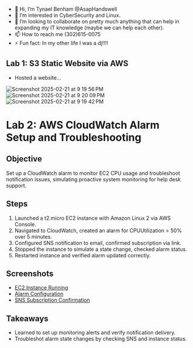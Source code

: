 - 👋 Hi, I’m Tynael Benham @AsapHandswell
- 👀 I’m interested in CyberSecurity and Linux.
- 💞️ I’m looking to collaborate on pretty much anything that can help in expanding my IT knowledge (maybe we can help each other).
- 📫 How to reach me  (302)615-0075
- ⚡ Fun fact: In my other life I was a dj!!!!

<!---
AsapHandswell/AsapHandswell is a ✨ special ✨ repository because its `README.md` (this file) appears on your GitHub profile.
You can click the Preview link to take a look at your changes.
--->
## Lab 1: S3 Static Website via AWS
- Hosted a website...
  
![Screenshot 2025-02-21 at 9 19 56 PM](https://github.com/user-attachments/assets/fbe78b5a-5af7-4011-aa02-cef7f913a4db)
![Screenshot 2025-02-21 at 9 20 09 PM](https://github.com/user-attachments/assets/e3f2b96b-201d-4e91-9562-a514500b5780)
![Screenshot 2025-02-21 at 9 19 42 PM](https://github.com/user-attachments/assets/f82d2eee-4a79-415e-ad8b-22b8f0813b3e)


# Lab 2: AWS CloudWatch Alarm Setup and Troubleshooting

## Objective
Set up a CloudWatch alarm to monitor EC2 CPU usage and troubleshoot notification issues, simulating proactive system monitoring for help desk support.

## Steps
1. Launched a t2.micro EC2 instance with Amazon Linux 2 via AWS Console.
2. Navigated to CloudWatch, created an alarm for CPUUtilization > 50% over 5 minutes.
3. Configured SNS notification to email, confirmed subscription via link.
4. Stopped the instance to simulate a state change, checked alarm status.
5. Restarted instance and verified alarm updated correctly.

## Screenshots
- [EC2 Instance Running](![image](https://github.com/user-attachments/assets/8bf25928-7a84-4138-99b0-28a883a1b2eb)
)
- [Alarm Configuration](![image](https://github.com/user-attachments/assets/d8dc3b63-d339-46e3-b99a-c5cf43c39480)
)
- [SNS Subscription Confirmation](![image](https://github.com/user-attachments/assets/614213b6-2e30-4063-877c-a3bffe561459)
)

## Takeaways
- Learned to set up monitoring alerts and verify notification delivery.
- Troubleshot alarm state changes by checking SNS and instance status.
